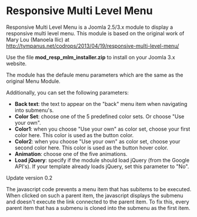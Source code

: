 Responsive Multi Level Menu
===========================

Responsive Multi Level Menu is a Joomla 2.5/3.x module to display a responsive multi level menu.
This module is based on the original work of Mary Lou (Manoela Ilic) at http://tympanus.net/codrops/2013/04/19/responsive-multi-level-menu/

Use the file **mod_resp_mlm_installer.zip** to install on your Joomla 3.x website.

The module has the defaule menu parameters which are the same as the original Menu Module.

Additionally, you can set the following parameters:

- **Back text**: the text to appear on the "back" menu item when navigating into submenu's.
- **Color Set**: choose one of the 5 predefined color sets. Or choose "Use your own".
- **Color1**: when you choose "Use your own" as color set, choose your first color here. This color is used as the button color.
- **Color2**: when you choose "Use your own" as color set, choose your second color here. This color is used as the button hover color.
- **Animation**: choose one of the five animations.
- **Load jQuery**: specify if the module should load jQuery (from the Google API's). If your template already loads jQuery, set this parameter to "No".

Update version 0.2

The javascript code prevents a menu item that has subitems to be executed.
When clicked on such a parent item, the javascript displays the submenu and doesn't execute the link connected to the parent item.
To fix this, every parent item that has a submenu is cloned into the submenu as the first item.